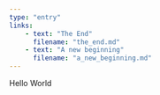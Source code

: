 ```yaml
---
type: "entry"
links:
    - text: "The End" 
      filename: "the_end.md"
    - text: "A new beginning"
      filename: "a_new_beginning.md"
---
```


Hello World

